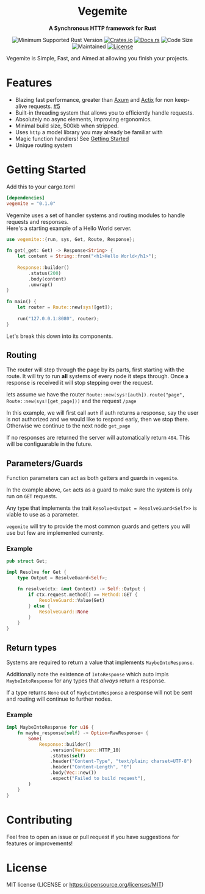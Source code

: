 <div align="center">
  <h1>Vegemite</h1>
  <p>
    <strong>A Synchronous HTTP framework for Rust</strong>
  </p>
  <p>

![Minimum Supported Rust Version](https://img.shields.io/badge/rustc-1.65+-ab6000.svg)
[![Crates.io](https://img.shields.io/crates/v/vegemite.svg)](https://crates.io/crates/vegemite)
[![Docs.rs](https://docs.rs/vegemite/badge.svg)](https://docs.rs/vegemite)
![Code Size](https://img.shields.io/github/languages/code-size/Kay-Conte/vegemite-rs)
![Maintained](https://img.shields.io/maintenance/yes/2023?style=flat-square)
[![License](https://img.shields.io/crates/l/vegemite.svg)](https://opensource.org/licenses/MIT)

  </p>
</div>
 
Vegemite is Simple, Fast, and Aimed at allowing you finish your projects.
 
# Features
- Blazing fast performance, greater than [Axum](https://github.com/tokio-rs/axum) and [Actix](https://github.com/actix/actix-web) for non keep-alive requests. [#5](/../../issues/5)
- Built-in threading system that allows you to efficiently handle requests.
- Absolutely no async elements, improving ergonomics.
- Minimal build size, 500kb when stripped.
- Uses `http` a model library you may already be familiar with
- Magic function handlers! See [Getting Started](#getting-started)
- Unique routing system
 
# Getting Started
Add this to your cargo.toml
```toml
[dependencies]
vegemite = "0.1.0"
```
 
Vegemite uses a set of handler systems and routing modules to handle requests and responses.   
Here's a starting example of a Hello World server.
```rust
use vegemite::{run, sys, Get, Route, Response};
 
fn get(_get: Get) -> Response<String> {
    let content = String::from("<h1>Hello World</h1>");
 
    Response::builder()
        .status(200)
        .body(content)
        .unwrap()
} 
 
fn main() {
    let router = Route::new(sys![get]);
 
    run("127.0.0.1:8080", router);
} 
```

Let's break this down into its components.

## Routing

The router will step through the page by its parts, first starting with the route. It will try to run **all** systems of every node it steps through. Once a response is received it will stop stepping over the request. 

lets assume we have the router `Route::new(sys![auth]).route("page", Route::new(sys![get_page]))` and the request `/page`

In this example, we will first call `auth` if auth returns a response, say the user is not authorized and we would like to respond early, then we stop there. Otherwise we continue to the next node `get_page`

If no responses are returned the server will automatically return `404`. This will be configuarable in the future.

## Parameters/Guards

Function parameters can act as both getters and guards in `vegemite`. 

In the example above, `Get` acts as a guard to make sure the system is only run on `GET` requests. 

Any type that implements the trait `Resolve<Output = ResolveGuard<Self>>` is viable to use as a parameter. 

`vegemite` will try to provide the most common guards and getters you will use but few are implemented currenty.

### Example
```rs
pub struct Get;

impl Resolve for Get {
    type Output = ResolveGuard<Self>;

    fn resolve(ctx: &mut Context) -> Self::Output {
        if ctx.request.method() == Method::GET {
            ResolveGuard::Value(Get)
        } else {
            ResolveGuard::None
        }
    }
}
```

## Return types

Systems are required to return a value that implements `MaybeIntoResponse`. 

Additionally note the existence of `IntoResponse` which auto impls `MaybeIntoResponse` for any types that *always* return a response. 

If a type returns `None` out of `MaybeIntoResponse` a response will not be sent and routing will continue to further nodes.

### Example
```rs
impl MaybeIntoResponse for u16 {
    fn maybe_response(self) -> Option<RawResponse> {
        Some(
            Response::builder()
                .version(Version::HTTP_10)
                .status(self)
                .header("Content-Type", "text/plain; charset=UTF-8")
                .header("Content-Length", "0")
                .body(Vec::new())
                .expect("Failed to build request"),
        )
    }
}
```
 
# Contributing
Feel free to open an issue or pull request if you have suggestions for features or improvements!
 
# License
MIT license (LICENSE or https://opensource.org/licenses/MIT)
